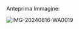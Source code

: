 Anteprima Immagine:

![IMG-20240816-WA0019](https://github.com/user-attachments/assets/bafe0744-6c38-428d-8bf4-1cb79e2f4118)
